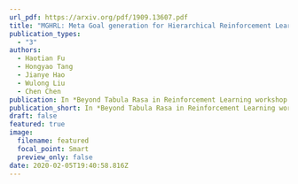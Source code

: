 ```yaml
---
url_pdf: https://arxiv.org/pdf/1909.13607.pdf
title: "MGHRL: Meta Goal generation for Hierarchical Reinforcement Learning"
publication_types:
  - "3"
authors:
  - Haotian Fu
  - Hongyao Tang
  - Jianye Hao
  - Wulong Liu
  - Chen Chen
publication: In *Beyond Tabula Rasa in Reinforcement Learning workshop at ICLR , 2020*
publication_short: In *Beyond Tabula Rasa in Reinforcement Learning workshop at ICLR , 2020*
draft: false
featured: true
image:
  filename: featured
  focal_point: Smart
  preview_only: false
date: 2020-02-05T19:40:58.816Z
---
```

